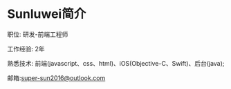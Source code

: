 # Sunluwei简介
职位: 研发-前端工程师

工作经验: 2年

熟悉技术: 前端(javascript、css、html)、iOS(Objective-C、Swift)、后台(java);

邮箱:super-sun2016@outlook.com
